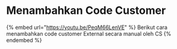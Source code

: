 # Menambahkan Code Customer

{% embed url="https://youtu.be/PeqM66LenVE" %}
Berikut cara menambahkan code customer External secara manual oleh CS
{% endembed %}
